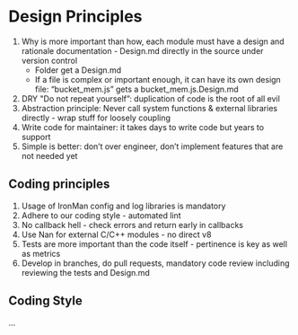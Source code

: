 # Design Principles

1. Why is more important than how, each module must have a design and rationale
   documentation - Design.md directly in the source under version control
   * Folder get a Design.md
   * If a file is complex or important enough, it can have its own design
     file: “bucket_mem.js” gets a bucket_mem.js.Design.md
2. DRY "Do not repeat yourself”: duplication of code is the root of all evil
3. Abstraction principle: Never call system functions & external libraries
   directly - wrap stuff for loosely coupling
4. Write code for maintainer: it takes days to write code but years to support
5. Simple is better: don’t over engineer, don’t implement features that are not
   needed yet

## Coding principles

1. Usage of IronMan config and log libraries is mandatory
2. Adhere to our coding style - automated lint
3. No callback hell - check errors and return early in callbacks
4. Use Nan for external C/C++ modules - no direct v8
5. Tests are more important than the code itself - pertinence is key as well as
   metrics
6. Develop in branches, do pull requests, mandatory code review including
   reviewing the tests and Design.md

## Coding Style

...
